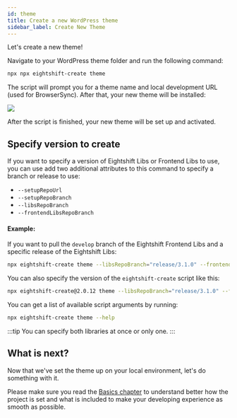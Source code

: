 ```yaml
---
id: theme
title: Create a new WordPress theme
sidebar_label: Create New Theme
---
```


Let's create a new theme!

Navigate to your WordPress theme folder and run the following command:

```bash
npx npx eightshift-create theme
```

The script will prompt you for a theme name and local development URL (used for BrowserSync). After that, your new theme will be installed:

![](/img/setup.gif)

After the script is finished, your new theme will be set up and activated.

## Specify version to create

If you want to specify a version of Eightshift Libs or Frontend Libs to use, you can use add two additional attributes to this command to specify a branch or release to use:

* `--setupRepoUrl`
* `--setupRepoBranch`
* `--libsRepoBranch`
* `--frontendLibsRepoBranch`

#### Example:

If you want to pull the `develop` branch of the Eightshift Frontend Libs and a specific release of the Eightshift Libs:

```bash
npx eightshift-create theme --libsRepoBranch="release/3.1.0" --frontendLibsRepoBranch="develop"
```

You can also specify the version of the `eightshift-create` script like this:

```bash
npx eightshift-create@2.0.12 theme --libsRepoBranch="release/3.1.0" --frontendLibsRepoBranch="develop"
```

You can get a list of available script arguments by running:

```bash
npx eightshift-create theme --help
```

:::tip
You can specify both libraries at once or only one.
:::

## What is next?
Now that we've set the theme up on your local environment, let's do something with it.

Please make sure you read the [Basics chapter](/docs/basics/basics-intro) to understand better how the project is set and what is included to make your developing experience as smooth as possible.
